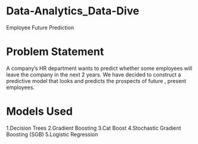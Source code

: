 # Data-Analytics_Data-Dive
Employee Future Prediction
# Problem Statement	
A company’s HR department wants to predict whether some employees will leave the company in the next 2 years. We have decided to construct a predictive model that looks and predicts the prospects of future , present employees.
# Models Used
1.Decision Trees
2.Gradient Boosting
3.Cat Boost
4.Stochastic Gradient Boosting (SGB)
5.Logistic Regression

